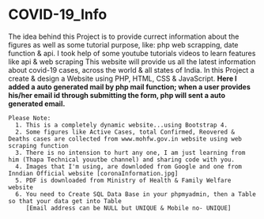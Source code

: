 # COVID-19_Info
The idea behind this Project is to provide currect information about the figures as well as some tutorial purpose, like: php web scrapping, date function & api.
I took help of some youtube tutorials videos to learn features like api & web scraping
This website will provide us all the latest information about covid-19 cases, across the world & all states of India.
In this Project a create & design a Website using PHP, HTML, CSS & JavaScript.
**Here I added a auto generated mail by php mail function; when a user provides his/her email id through submitting the form, php will sent a auto generated email.**

	Please Note:    
      1. This is a completely dynamic website...using Bootstrap 4.
      2. Some figures like Active Cases, total Confirmed, Reovered & Deaths cases are collected from www.mohfw.gov.in website using web 	 scraping function
      3. There is no intension to hurt any one, I am just learning from him (Thapa Technical youutbe channel) and sharing code with you.
      4. Images that I'm using, are downloded from Google and one from Inndian Official website [coronaInformation.jpg]
      5. PDF is downloaded from Ministry of Health & Family Welfare website
      6. You need to Create SQL Data Base in your phpmyadmin, then a Table so that your data get into Table
      	 [Email address can be NULL but UNIQUE & Mobile no- UNIQUE]
